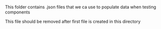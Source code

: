This folder contains .json files that we ca use to populate data when testing components

This file should be removed after first file is created in this directory